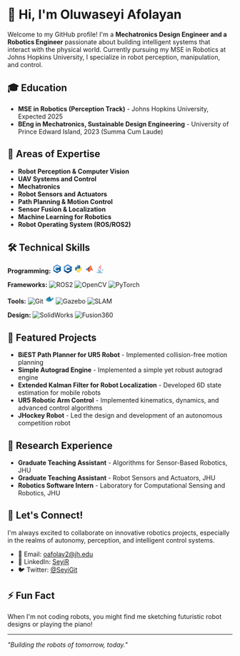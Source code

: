 # 👋 Hi, I'm Oluwaseyi Afolayan

Welcome to my GitHub profile! I'm a **Mechatronics Design Engineer and a Robotics Engineer** passionate about building intelligent systems that interact with the physical world. Currently pursuing my MSE in Robotics at Johns Hopkins University, I specialize in robot perception, manipulation, and control.

## 🎓 Education
- **MSE in Robotics (Perception Track)** - Johns Hopkins University, Expected 2025
- **BEng in Mechatronics, Sustainable Design Engineering** - University of Prince Edward Island, 2023 (Summa Cum Laude)

## 🤖 Areas of Expertise
- **Robot Perception & Computer Vision**
- **UAV Systems and Control**
- **Mechatronics**
- **Robot Sensors and Actuators**
- **Path Planning & Motion Control**
- **Sensor Fusion & Localization**
- **Machine Learning for Robotics**
- **Robot Operating System (ROS/ROS2)**

<h2>🛠️ Technical Skills</h2>
<p><strong>Programming:</strong> 
<img src="https://raw.githubusercontent.com/devicons/devicon/master/icons/c/c-original.svg" alt="C" width="20" height="20"/>
<img src="https://raw.githubusercontent.com/devicons/devicon/master/icons/cplusplus/cplusplus-original.svg" alt="C++" width="20" height="20"/>
<img src="https://raw.githubusercontent.com/devicons/devicon/master/icons/python/python-original.svg" alt="Python" width="20" height="20"/>
<img src="https://raw.githubusercontent.com/devicons/devicon/master/icons/matlab/matlab-original.svg" alt="MATLAB" width="20" height="20"/>
<img src="https://raw.githubusercontent.com/devicons/devicon/master/icons/java/java-original.svg" alt="Java" width="20" height="20"/></p>

<p><strong>Frameworks:</strong> 
<img src="https://upload.wikimedia.org/wikipedia/commons/b/bb/Ros_logo.svg" alt="ROS2" width="40" height="20"/>
<img src="https://opencv.org/wp-content/uploads/2020/07/OpenCV_logo_no_text-1.svg" alt="OpenCV" width="20" height="20"/>
<img src="https://www.vectorlogo.zone/logos/pytorch/pytorch-icon.svg" alt="PyTorch" width="20" height="20"/></p>

<p><strong>Tools:</strong> 
<img src="https://www.vectorlogo.zone/logos/git-scm/git-scm-icon.svg" alt="Git" width="20" height="20"/>
<img src="https://raw.githubusercontent.com/devicons/devicon/master/icons/docker/docker-original.svg" alt="Docker" width="20" height="20"/>
<img src="/api/placeholder/20/20" alt="Gazebo" width="20" height="20"/>
<img src="https://upload.wikimedia.org/wikipedia/commons/3/3c/SLAM-Logo.svg" alt="SLAM" width="20" height="20"/></p>

<p><strong>Design:</strong> 
<img src="https://img.icons8.com/color/48/000000/solidworks.png" alt="SolidWorks" width="20" height="20"/>
<img src="/api/placeholder/20/20" alt="Fusion360" width="20" height="20"/></p>



## 🌟 Featured Projects
- **BiEST Path Planner for UR5 Robot** - Implemented collision-free motion planning
- **Simple Autograd Engine** - Implemented a simple yet robust autograd engine
- **Extended Kalman Filter for Robot Localization** - Developed 6D state estimation for mobile robots
- **UR5 Robotic Arm Control** - Implemented kinematics, dynamics, and advanced control algorithms
- **JHockey Robot** - Led the design and development of an autonomous competition robot

## 🔬 Research Experience
- **Graduate Teaching Assistant** - Algorithms for Sensor-Based Robotics, JHU
- **Graduate Teaching Assistant** - Robot Sensors and Actuators, JHU
- **Robotics Software Intern** - Laboratory for Computational Sensing and Robotics, JHU

## 🤝 Let's Connect!
I'm always excited to collaborate on innovative robotics projects, especially in the realms of autonomy, perception, and intelligent control systems.

- 📧 Email: [oafolay2@jh.edu](mailto:oafolay2@jh.edu)
- 🔗 LinkedIn: [SeyiR](https://www.linkedin.com/in/SeyiR)
- 🐦 Twitter: [@SeyiGit](https://twitter.com/SeyiGit)

## ⚡ Fun Fact
When I'm not coding robots, you might find me sketching futuristic robot designs or playing the piano!

---

*"Building the robots of tomorrow, today."*
